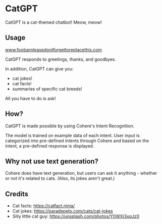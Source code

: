# CatGPT

CatGPT is a cat-themed chatbot! Meow, meow!

## Usage

www.foobarpleasedontforgettoreplacethis.com

CatGPT responds to greetings, thanks, and goodbyes.

In addition, CatGPT can give you:

- cat jokes!
- cat facts!
- summaries of specific cat breeds!

All you have to do is ask!

## How?

CatGPT is made possible by using Cohere's Intent Recognition.

The model is trained on example data of each intent. User input is categorized into pre-defined intents through Cohere and based on the intent, a pre-defined response is displayed.

## Why not use text generation?

Cohere does have text generation, but users can ask it anything - whether or not it's related to cats. (Also, its jokes aren't great.)

## Credits

- Cat facts: https://catfact.ninja/
- Cat jokes: https://paradepets.com/cats/cat-jokes
- Silly little cat guy: https://unsplash.com/photos/Y0WXj3xqJz0
